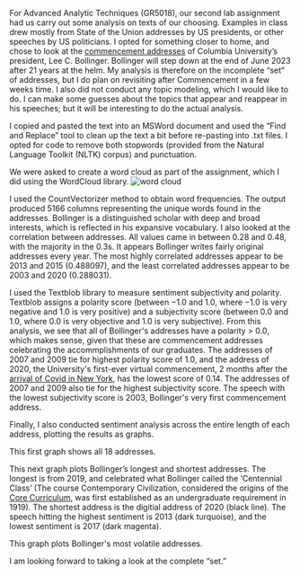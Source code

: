 <p>For Advanced Analytic Techniques (GR5018), our second lab assignment had us carry out some analysis on texts of our choosing. Examples in class drew mostly from State of the Union addresses by US presidents, or other speeches by US politicians. I opted for something closer to home, and chose to look at the <a href="https://president.columbia.edu/content/speeches-archive">commencement addresses</a> of Columbia University’s president, Lee C. Bollinger. Bollinger will step down at the end of June 2023 after 21 years at the helm. My analysis is therefore on the incomplete “set” of addresses, but I do plan on revisiting after Commencement in a few weeks time. I also did not conduct any topic modeling, which I would like to do. I can make some guesses about the topics that appear and reappear in his speeches; but it will be interesting to do the actual analysis.</p>
<p>I copied and pasted the text into an MSWord document and used the “Find and Replace” tool to clean up the text a bit before re-pasting into .txt files. I opted for code to remove both stopwords (provided from the Natural Language Toolkit (NLTK) corpus) and punctuation.</p>

We were asked to create a word cloud as part of the assignment, which I did using the WordCloud library.
![word cloud](mf3321/doc-assets/bollinger_wordcloud.jpg)

<p>I used the CountVectorizer method to obtain word frequencies. The output produced 5166 columns representing the unique words found in the addresses. Bollinger is a distinguished scholar with deep and broad interests, which is reflected in his expansive vocabulary. I also looked at the correlation between addresses. All values came in between 0.28 and 0.48, with the majority in the 0.3s. It appears Bollinger writes fairly original addresses every year. The most highly correlated addresses appear to be 2013 and 2015 (0.488097), and the least correlated addresses appear to be 2003 and 2020 (0.288031).</p>
<p>I used the Textblob library to measure sentiment subjectivity and polarity. Textblob assigns a polarity score (between −1.0 and 1.0, where −1.0 is very negative and 1.0 is very positive) and a subjectivity score (between 0.0 and 1.0, where 0.0 is very objective and 1.0 is very subjective). From this analysis, we see that all of Bollinger's addresses have a polarity > 0.0, which makes sense, given that these are commencement addresses celebrating the accommplishments of our graduates. The addresses of 2007 and 2009 tie for highest polarity score of 1.0, and the address of 2020, the University's first-ever virtual commencement, 2 months after the <a href="https://www.nytimes.com/interactive/2022/nyregion/nyc-covid-timeline.html">arrival of Covid in New York</a>, has the lowest score of 0.14. The addresses of 2007 and 2009 also tie for the highest subjectivity score. The speech with the lowest subjectivity score is 2003, Bollinger's very first commencement address.</p> 

<p>Finally, I also conducted sentiment analysis across the entire length of each address, plotting the results as graphs.</p>

<p>This first graph shows all 18 addresses.</p>

<p>This next graph plots Bollinger’s longest and shortest addresses. The longest is from 2019, and celebrated what Bollinger called the ‘Centennial Class’ (The course Contemporary Civilization, considered the origins of the <a href="https://bulletin.columbia.edu/columbia-college/core-curriculum/">Core Curriculum</a>, was first established as an undergraduate requirement in 1919). The shortest address is the digitial address of 2020 (black line). The speech hitting the highest sentiment is 2013 (dark turquoise), and the lowest sentiment is 2017 (dark magenta).

<p>This graph plots Bollinger's most volatile addresses.</p>

<p>I am looking forward to taking a look at the complete “set.”</p>

